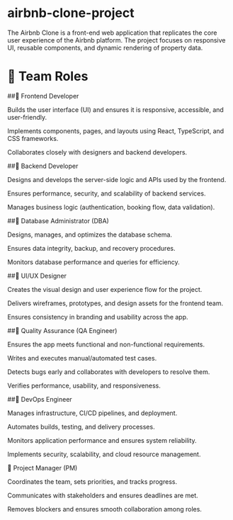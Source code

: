 # airbnb-clone-project
The Airbnb Clone is a front-end web application that replicates the core user experience of the Airbnb platform. The project focuses on responsive UI, reusable components, and dynamic rendering of property data.

# 👥 Team Roles
##🔹 Frontend Developer

Builds the user interface (UI) and ensures it is responsive, accessible, and user-friendly.

Implements components, pages, and layouts using React, TypeScript, and CSS frameworks.

Collaborates closely with designers and backend developers.

##🔹 Backend Developer

Designs and develops the server-side logic and APIs used by the frontend.

Ensures performance, security, and scalability of backend services.

Manages business logic (authentication, booking flow, data validation).

##🔹 Database Administrator (DBA)

Designs, manages, and optimizes the database schema.

Ensures data integrity, backup, and recovery procedures.

Monitors database performance and queries for efficiency.

##🔹 UI/UX Designer

Creates the visual design and user experience flow for the project.

Delivers wireframes, prototypes, and design assets for the frontend team.

Ensures consistency in branding and usability across the app.

##🔹 Quality Assurance (QA Engineer)

Ensures the app meets functional and non-functional requirements.

Writes and executes manual/automated test cases.

Detects bugs early and collaborates with developers to resolve them.

Verifies performance, usability, and responsiveness.

##🔹 DevOps Engineer

Manages infrastructure, CI/CD pipelines, and deployment.

Automates builds, testing, and delivery processes.

Monitors application performance and ensures system reliability.

Implements security, scalability, and cloud resource management.

🔹 Project Manager (PM)

Coordinates the team, sets priorities, and tracks progress.

Communicates with stakeholders and ensures deadlines are met.

Removes blockers and ensures smooth collaboration among roles.

